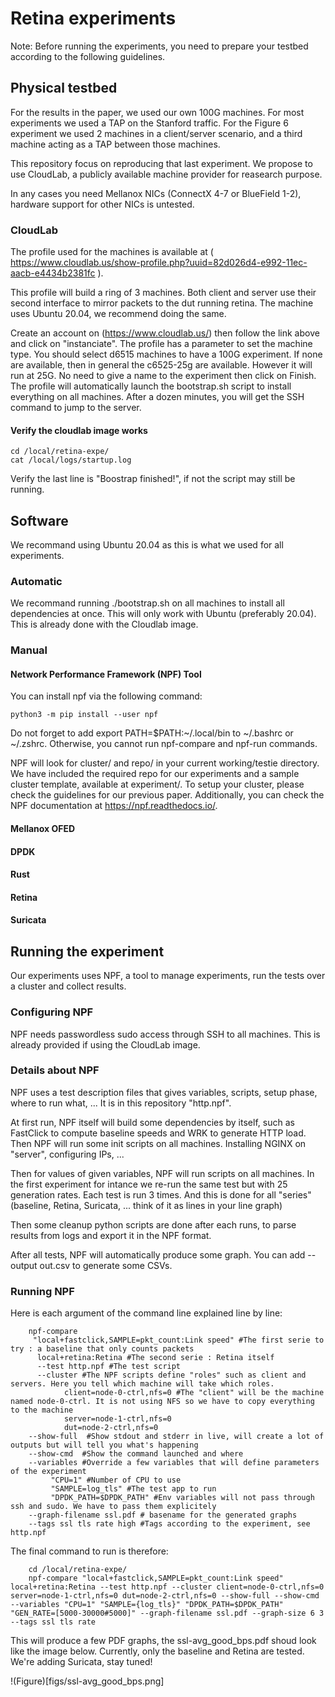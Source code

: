 # Retina experiments

Note: Before running the experiments, you need to prepare your testbed according to the following guidelines.

## Physical testbed
For the results in the paper, we used our own 100G machines. For most experiments we used a TAP on the Stanford traffic. For the Figure 6 experiment we used 2 machines in a client/server scenario, and a third machine acting as a TAP between those machines.

This repository focus on reproducing that last experiment. We propose to use CloudLab, a publicly available machine provider for reasearch purpose.

In any cases you need Mellanox NICs (ConnectX 4-7 or BlueField 1-2), hardware support for other NICs is untested.

### CloudLab
The profile used for the machines is available at ( https://www.cloudlab.us/show-profile.php?uuid=82d026d4-e992-11ec-aacb-e4434b2381fc ). 

This profile will build a ring of 3 machines. Both client and server use their second interface to mirror packets to the dut running retina. The machine uses Ubuntu 20.04, we recommend doing the same.

Create an account on (https://www.cloudlab.us/) then follow the link above and click on "instanciate".
The profile has a parameter to set the machine type. You should select d6515 machines to have a 100G experiment. If none are available, then in general the c6525-25g are available. However it will run at 25G.
No need to give a name to the experiment then click on Finish. The profile will automatically launch the bootstrap.sh script to install everything on all machines.  After a dozen minutes, you will get the SSH command to jump to the server.

#### Verify the cloudlab image works
	
	cd /local/retina-expe/
	cat /local/logs/startup.log

Verify the last line is "Boostrap finished!", if not the script may still be running.

## Software

We recommand using Ubuntu 20.04 as this is what we used for all experiments.

### Automatic
We recommand running ./bootstrap.sh on all machines to install all dependencies at once. This will only work with Ubuntu (preferably 20.04).
This is already done with the Cloudlab image.

### Manual

#### Network Performance Framework (NPF) Tool

You can install npf via the following command:

    python3 -m pip install --user npf

Do not forget to add export PATH=$PATH:~/.local/bin to ~/.bashrc or ~/.zshrc. Otherwise, you cannot run npf-compare and npf-run commands.

NPF will look for cluster/ and repo/ in your current working/testie directory. We have included the required repo for our experiments and a sample cluster template, available at experiment/. To setup your cluster, please check the guidelines for our previous paper. Additionally, you can check the NPF documentation at https://npf.readthedocs.io/.

#### Mellanox OFED
#### DPDK
#### Rust
#### Retina
#### Suricata

## Running the experiment
Our experiments uses NPF, a tool to manage experiments, run the tests over a cluster and collect results.

### Configuring NPF
NPF needs passwordless sudo access through SSH to all machines. This is already provided if using the CloudLab image.

### Details about NPF
NPF uses a test description files that gives variables, scripts, setup phase, where to run what, ... It is in this repository "http.npf".

At first run, NPF itself will build some dependencies by itself, such as FastClick to compute baseline speeds and WRK to generate HTTP load.
Then NPF will run some init scripts on all machines. Installing NGINX on "server", configuring  IPs, ...

Then for values of given variables, NPF will run scripts on all machines. In the first experiment for intance we re-run the same test but with 25 generation rates. Each test is run 3 times. And this is done for all "series" (baseline, Retina, Suricata, ... think of it as lines in your line graph)

Then some cleanup python scripts are done after each runs, to parse results from logs and export it in the NPF format.

After all tests, NPF will automatically produce some graph. You can add --output out.csv to generate some CSVs.

### Running NPF

Here is each argument of the command line explained line by line:
```
	npf-compare 
	 "local+fastclick,SAMPLE=pkt_count:Link speed" #The first serie to try : a baseline that only counts packets
	  local+retina:Retina #The second serie : Retina itself
	  --test http.npf #The test script
	  --cluster #The NPF scripts define "roles" such as client and servers. Here you tell which machine will take which roles.
			client=node-0-ctrl,nfs=0 #The "client" will be the machine named node-0-ctrl. It is not using NFS so we have to copy everything to the machine
			server=node-1-ctrl,nfs=0
			dut=node-2-ctrl,nfs=0
	--show-full  #Show stdout and stderr in live, will create a lot of outputs but will tell you what's happening
	--show-cmd  #Show the command launched and where
	--variables #Override a few variables that will define parameters of the experiment
		 "CPU=1" #Number of CPU to use
		 "SAMPLE=log_tls" #The test app to run
		 "DPDK_PATH=$DPDK_PATH" #Env variables will not pass through ssh and sudo. We have to pass them explicitely
	--graph-filename ssl.pdf # basename for the generated graphs
	--tags ssl tls rate high #Tags according to the experiment, see http.npf
```

The final command to run is therefore:
```
	cd /local/retina-expe/
	npf-compare "local+fastclick,SAMPLE=pkt_count:Link speed" local+retina:Retina --test http.npf --cluster client=node-0-ctrl,nfs=0 server=node-1-ctrl,nfs=0 dut=node-2-ctrl,nfs=0 --show-full --show-cmd --variables "CPU=1" "SAMPLE={log_tls}" "DPDK_PATH=$DPDK_PATH" "GEN_RATE=[5000-30000#5000]" --graph-filename ssl.pdf --graph-size 6 3 --tags ssl tls rate
```

This will produce a few PDF graphs, the ssl-avg_good_bps.pdf shoud look like the image below. Currently, only the baseline and Retina are tested. We're adding Suricata, stay tuned!

!(Figure)[figs/ssl-avg_good_bps.png]

